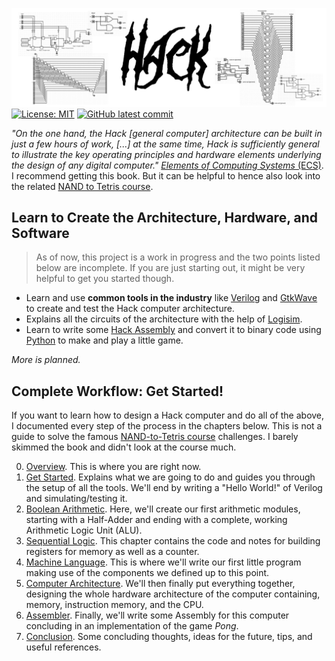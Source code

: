 ![](header_design.png)
[![License: MIT](https://img.shields.io/badge/License-MIT-yellow.svg)](https://opensource.org/licenses/MIT)
[![GitHub latest commit](https://badgen.net/github/last-commit/QuentinWach/HACK-CPU)](https://GitHub.com/QuentinWach/HACK-CPU/commits/main)

_"On the one hand, the Hack [general computer] architecture can be built in just a few hours of work, [...] at the same time, Hack is sufficiently general to illustrate the key operating principles and hardware elements underlying the design of any digital computer."_ [_Elements of Computing Systems_ (ECS)](https://www.nand2tetris.org/book). I recommend getting this book. But it can be helpful to hence also look into the related [NAND to Tetris course](https://www.nand2tetris.org/course). 

## Learn to Create the Architecture, Hardware, and Software
>As of now, this project is a work in progress and the two points listed below are incomplete. If you are just starting out, it might be very helpful to get you started though.

+ Learn and use **common tools in the industry** like [Verilog](https://en.wikipedia.org/wiki/Verilog) and [GtkWave](https://gtkwave.github.io/gtkwave/install/win.html) to create and test the Hack computer architecture.
+ Explains all the circuits of the architecture with the help of [Logisim](http://www.cburch.com/logisim/).
+ Learn to write some [Hack Assembly]() and convert it to binary code using [Python]() to make and play a little game.
<!--+ Learn how to use the provided emulator written in [C]() or [Python]().
+ Create an actual `.gds` mask with the [OpenLane PDK](https://openlane2.readthesrc.io/en/latest/getting_started/newcomers/index.html) and see it in [KLayout](https://www.klayout.de/).
+ Visualize/render the 3D-chip using [IC3D](https://github.com/QuentinWach/IC3D).-->
_More is planned._

<!--+ USe cocotb for testing! Like in [this repo](https://github.com/eevaain/tiny-tpu/blob/main/test/test_is.py). -->

## Complete Workflow: Get Started!
If you want to learn how to design a Hack computer and do all of the above, I documented every step of the process in the chapters below. This is not a guide to solve the famous [NAND-to-Tetris course](https://www.nand2tetris.org/book) challenges. I barely skimmed the book and didn't look at the course much.

0. [Overview](./0_Overview.html). This is where you are right now.
1. [Get Started](./1_Get_Started.html). Explains what we are going to do and guides you through the setup of all the tools. We'll end by writing a "Hello World!" of Verilog and simulating/testing it.
2. [Boolean Arithmetic](./2_Boolean_Arithmetic.html). Here, we'll create our first arithmetic modules, starting with a Half-Adder and ending with a complete, working Arithmetic Logic Unit (ALU).
3. [Sequential Logic](./3_Sequential_Logic.html). This chapter contains the code and notes for building registers for memory as well as a counter.
4. [Machine Language](./4_Machine_Language.html). This is where we'll write our first little program making use of the components we defined up to this point.
5. [Computer Architecture](./5_Computer_Architecture.html). We'll then finally put everything together, designing the whole hardware architecture of the computer containing, memory, instruction memory, and the CPU.
6. [Assembler](./6_Assembler.html). Finally, we'll write some Assembly for this computer concluding in an implementation of the game _Pong_.
7. [Conclusion](./7_Conclusion.html). Some concluding thoughts, ideas for the future, tips, and useful references.
